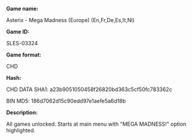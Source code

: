 ﻿**Game name:**

Asterix - Mega Madness (Europe) (En,Fr,De,Es,It,Nl)

**Game ID:**

SLES-03324

**Game format:**

CHD

**Hash:**

CHD DATA SHA1: a23b9051050458f26820bd363c5cf50fc783362c

BIN MD5: 186d7062d15c90edd97e1aefe5a6d18b

**Description:**

All games unlocked. Starts at main menu with "MEGA MADNESS!" option highlighted.